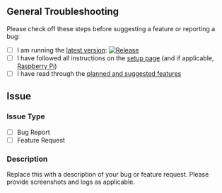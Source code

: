 ## General Troubleshooting

Please check off these steps before suggesting a feature or reporting a bug:

  - [ ] I am running the [latest version][download]: [![Release][release]][download]
  - [ ] I have followed all instructions on the [setup page][setup] (and if applicable, [Raspberry Pi][rpi])
  - [ ] I have read through the [planned and suggested features][features]

## Issue

### Issue Type

  - [ ] Bug Report
  - [ ] Feature Request

### Description

Replace this with a description of your bug or feature request. Please provide screenshots and logs as applicable.



[download]: https://github.com/jagrosh/MusicBot/releases/latest
[release]: https://img.shields.io/github/release/jagrosh/MusicBot.svg
[setup]: https://github.com/jagrosh/MusicBot/wiki/Setup
[rpi]: https://github.com/jagrosh/MusicBot/wiki/JMusicBot-on-Raspberry-Pi
[features]: https://github.com/jagrosh/MusicBot/projects/1